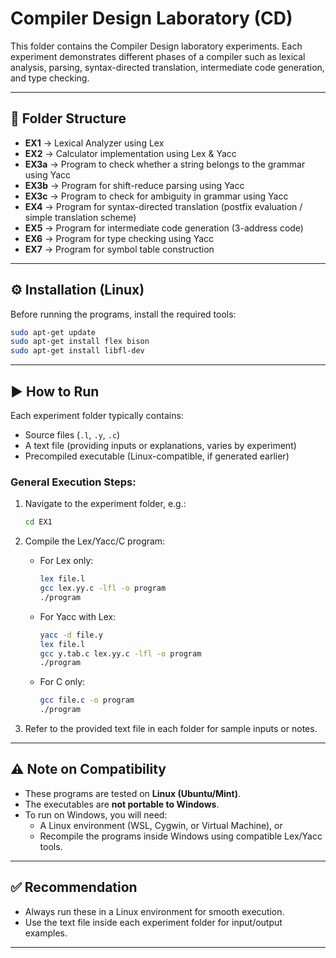 # Compiler Design Laboratory (CD)

This folder contains the Compiler Design laboratory experiments. Each experiment demonstrates different phases of a compiler such as lexical analysis, parsing, syntax-directed translation, intermediate code generation, and type checking.

---

## 📂 Folder Structure
- **EX1** → Lexical Analyzer using Lex  
- **EX2** → Calculator implementation using Lex & Yacc  
- **EX3a** → Program to check whether a string belongs to the grammar using Yacc  
- **EX3b** → Program for shift-reduce parsing using Yacc  
- **EX3c** → Program to check for ambiguity in grammar using Yacc  
- **EX4** → Program for syntax-directed translation (postfix evaluation / simple translation scheme)  
- **EX5** → Program for intermediate code generation (3-address code)  
- **EX6** → Program for type checking using Yacc  
- **EX7** → Program for symbol table construction  

---

## ⚙️ Installation (Linux)

Before running the programs, install the required tools:

```bash
sudo apt-get update
sudo apt-get install flex bison
sudo apt-get install libfl-dev
```

---

## ▶️ How to Run

Each experiment folder typically contains:
- Source files (`.l`, `.y`, `.c`)  
- A text file (providing inputs or explanations, varies by experiment)  
- Precompiled executable (Linux-compatible, if generated earlier)  

### General Execution Steps:
1. Navigate to the experiment folder, e.g.:
   ```bash
   cd EX1
   ```

2. Compile the Lex/Yacc/C program:
   - For Lex only:
     ```bash
     lex file.l
     gcc lex.yy.c -lfl -o program
     ./program
     ```
   - For Yacc with Lex:
     ```bash
     yacc -d file.y
     lex file.l
     gcc y.tab.c lex.yy.c -lfl -o program
     ./program
     ```
   - For C only:
     ```bash
     gcc file.c -o program
     ./program
     ```
                          
3. Refer to the provided text file in each folder for sample inputs or notes.  

---

## ⚠️ Note on Compatibility

- These programs are tested on **Linux (Ubuntu/Mint)**.  
- The executables are **not portable to Windows**.  
- To run on Windows, you will need:
  - A Linux environment (WSL, Cygwin, or Virtual Machine), or  
  - Recompile the programs inside Windows using compatible Lex/Yacc tools.  

---

## ✅ Recommendation
- Always run these in a Linux environment for smooth execution.  
- Use the text file inside each experiment folder for input/output examples.  

---
